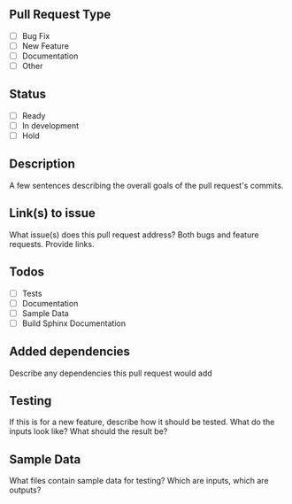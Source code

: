 ## Pull Request Type
 - [ ] Bug Fix
 - [ ] New Feature
 - [ ] Documentation
 - [ ] Other

## Status
 - [ ] Ready
 - [ ] In development
 - [ ] Hold

## Description
A few sentences describing the overall goals of the pull request's commits.

## Link(s) to issue
What issue(s) does this pull request address?  Both bugs and feature requests.  Provide links.

## Todos
- [ ] Tests
- [ ] Documentation
- [ ] Sample Data
- [ ] Build Sphinx Documentation

## Added dependencies
Describe any dependencies this pull request would add

## Testing
If this is for a new feature, describe how it should be tested.  What do the inputs look like?  What should the result be?

## Sample Data
What files contain sample data for testing?  Which are inputs, which are outputs?
